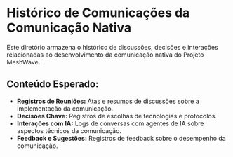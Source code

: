 
# Histórico de Comunicações da Comunicação Nativa

Este diretório armazena o histórico de discussões, decisões e interações relacionadas ao desenvolvimento da comunicação nativa do Projeto MeshWave.

## Conteúdo Esperado:

*   **Registros de Reuniões:** Atas e resumos de discussões sobre a implementação da comunicação.
*   **Decisões Chave:** Registros de escolhas de tecnologias e protocolos.
*   **Interações com IA:** Logs de conversas com agentes de IA sobre aspectos técnicos da comunicação.
*   **Feedback e Sugestões:** Registros de feedback sobre o desempenho da comunicação.


